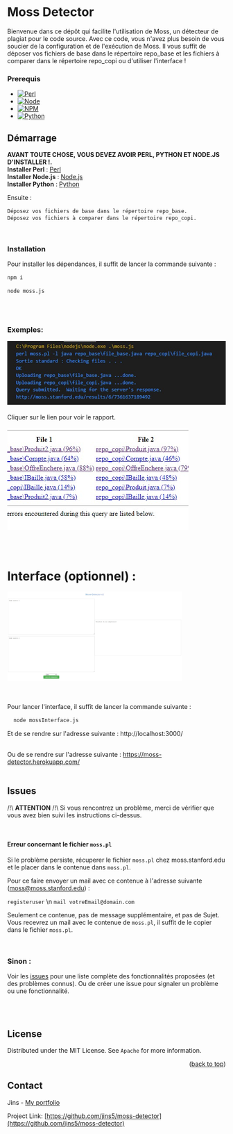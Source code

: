 

# Moss Detector

Bienvenue dans ce dépôt qui facilite l'utilisation de Moss, un détecteur de plagiat pour le code source. Avec ce code, vous n'avez plus besoin de vous soucier de la configuration et de l'exécution de Moss. Il vous suffit de déposer vos fichiers de base dans le répertoire repo_base et les fichiers à comparer dans le répertoire repo_copi ou d'utiliser l'interface !






### Prerequis

* [![Perl][Perl]][Perl-url]
* [![Node][Node.js]][Node-url]
* [![NPM][NPM]][NPM-url]
* [![Python][Python]][Python-url]






<!-- GETTING STARTED -->
## Démarrage

**AVANT TOUTE CHOSE, VOUS DEVEZ AVOIR PERL, PYTHON ET NODE.JS D'INSTALLER !.**  
__Installer Perl__ : <a href="https://www.perl.org/get.html" target="_blank">Perl</a>  
__Installer Node.js__ : <a href="https://nodejs.org/en" target="_blank">Node.js</a>  
__Installer Python__ : <a href="https://www.python.org/" target="_blank">Python</a>


Ensuite :

    Déposez vos fichiers de base dans le répertoire repo_base.
    Déposez vos fichiers à comparer dans le répertoire repo_copi.



<br>

### Installation

Pour installer les dépendances, il suffit de lancer la commande suivante :


  ```sh
  npm i
  ```

 ```sh
node moss.js
  ```

<br><br>

### Exemples: 


<img src= "docs/example_1.jpg">
<br><br>
Cliquer sur le lien pour voir le rapport. <br><br>
<img src= "docs/example_2.jpg">


<br><br>
# Interface (optionnel) :


  
  
<img src= "docs/interface.jpg" width="80%">

<br><br>
Pour lancer l'interface, il suffit de lancer la commande suivante :
```sh
  node mossInterface.js
  ```
Et de se rendre sur l'adresse suivante : http://localhost:3000/ <br><br>

Ou de se rendre sur l'adresse suivante : https://moss-detector.herokuapp.com/ <br><br>

## Issues

/!\ **ATTENTION** /!\\
Si vous rencontrez un problème, merci de vérifier que vous avez bien suivi les instructions ci-dessus.

<br>

#### Erreur concernant le fichier ``moss.pl``
Si le problème persiste, récuperer le fichier ``moss.pl`` chez moss.stanford.edu et le placer dans le contenue dans ``moss.pl``.

Pour ce faire envoyer un mail avec ce contenue à l'adresse suivante (moss@moss.stanford.edu) :


``registeruser`` \n
``mail votreEmail@domain.com``

Seulement ce contenue, pas de message supplémentaire, et pas de Sujet.
Vous recevrez un mail avec le contenue de ``moss.pl``, il suffit de le copier dans le fichier ``moss.pl``.

<br>

### Sinon :

Voir les [issues](https://github.com/jins5/) pour une liste complète des fonctionnalités proposées (et des problèmes connus).
Ou de créer une issue pour signaler un problème ou une fonctionnalité.






<br><br>
<!-- LICENSE -->
## License

Distributed under the MIT License. See `Apache` for more information.

<p align="right">(<a href="#Prerequis">back to top</a>)</p>



<!-- CONTACT -->
## Contact

Jins - [My portfolio](jins5.github.io/portfolio)

Project Link: [https://github.com/jins5/moss-detector](https://github.com/jins5/moss-detector)








[Node.js]: https://img.shields.io/badge/Node.js-339933?style=for-the-badge&logo=nodedotjs&logoColor=white
[Node-url]: https://nodejs.org/en/
[NPM]: https://img.shields.io/badge/NPM-CB3837?style=for-the-badge&logo=npm&logoColor=white
[NPM-url]: https://www.npmjs.com/
[Perl]: https://img.shields.io/badge/Perl-39457E?style=for-the-badge&logo=perl&logoColor=white
[Perl-url]: https://www.perl.org/
[Python]: https://img.shields.io/badge/Python-3776AB?style=for-the-badge&logo=python&logoColor=white
[Python-url]: https://www.python.org/



